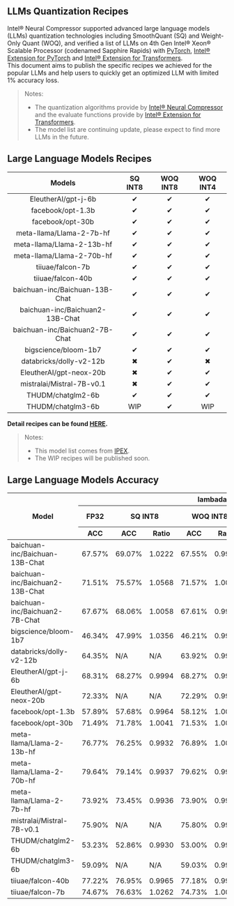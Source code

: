 ## LLMs Quantization Recipes

Intel® Neural Compressor supported advanced large language models (LLMs) quantization technologies including SmoothQuant (SQ) and Weight-Only Quant (WOQ),
and verified a list of LLMs on 4th Gen Intel® Xeon® Scalable Processor (codenamed Sapphire Rapids) with [PyTorch](https://pytorch.org/),
[Intel® Extension for PyTorch](https://github.com/intel/intel-extension-for-pytorch) and [Intel® Extension for Transformers](https://github.com/intel/intel-extension-for-transformers).  
This document aims to publish the specific recipes we achieved for the popular LLMs and help users to quickly get an optimized LLM with limited 1% accuracy loss.

> Notes:
>
> - The quantization algorithms provide by [Intel® Neural Compressor](https://github.com/intel/neural-compressor) and the evaluate functions provide by [Intel® Extension for Transformers](https://github.com/intel/intel-extension-for-transformers).
> - The model list are continuing update, please expect to find more LLMs in the future.

## Large Language Models Recipes

|             Models              | SQ INT8 | WOQ INT8 | WOQ INT4 |
| :-----------------------------: | :-----: | :------: | :------: |
|       EleutherAI/gpt-j-6b       |    ✔    |    ✔     |    ✔     |
|        facebook/opt-1.3b        |    ✔    |    ✔     |    ✔     |
|        facebook/opt-30b         |    ✔    |    ✔     |    ✔     |
|    meta-llama/Llama-2-7b-hf     |    ✔    |    ✔     |    ✔     |
|    meta-llama/Llama-2-13b-hf    |    ✔    |    ✔     |    ✔     |
|    meta-llama/Llama-2-70b-hf    |    ✔    |    ✔     |    ✔     |
|        tiiuae/falcon-7b         |    ✔    |    ✔     |    ✔     |
|        tiiuae/falcon-40b        |    ✔    |    ✔     |    ✔     |
| baichuan-inc/Baichuan-13B-Chat  |    ✔    |    ✔     |    ✔     |
| baichuan-inc/Baichuan2-13B-Chat |    ✔    |    ✔     |    ✔     |
| baichuan-inc/Baichuan2-7B-Chat  |    ✔    |    ✔     |    ✔     |
|      bigscience/bloom-1b7       |    ✔    |    ✔     |    ✔     |
|     databricks/dolly-v2-12b     |    ✖    |    ✔     |    ✖     |
|     EleutherAI/gpt-neox-20b     |    ✖    |    ✔     |    ✔     |
|    mistralai/Mistral-7B-v0.1    |    ✖    |    ✔     |    ✔     |
|        THUDM/chatglm2-6b        |    ✔    |    ✔     |    ✔     |
|        THUDM/chatglm3-6b        |   WIP   |    ✔     |   WIP    |

**Detail recipes can be found [HERE](https://github.com/intel/intel-extension-for-transformers/blob/main/examples/huggingface/pytorch/text-generation/quantization/llm_quantization_recipes.md).**

> Notes:
>
> - This model list comes from [IPEX](https://intel.github.io/intel-extension-for-pytorch/cpu/latest/tutorials/llm.html).
> - The WIP recipes will be published soon.

## Large Language Models Accuracy

<table><thead>
  <tr>
    <th rowspan="3">Model</th>
    <th colspan="9">lambada_openai</th>
  </tr>
  <tr>
    <th>FP32</th>
    <th colspan="2">SQ INT8</th>
    <th colspan="2">WOQ INT8</th>
    <th colspan="2">WOQ INT4 GPTQ</th>
    <th colspan="2">WOQ INT4 AutoRound</th>
  </tr>
  <tr>
    <th>ACC</th>
    <th>ACC</th>
    <th>Ratio</th>
    <th>ACC</th>
    <th>Ratio</th>
    <th>ACC</th>
    <th>Ratio</th>
    <th>ACC</th>
    <th>Ratio</th>
  </tr></thead>
<tbody>
  <tr>
    <td>baichuan-inc/Baichuan-13B-Chat</td>
    <td>67.57%</td>
    <td>69.07%</td>
    <td>1.0222</td>
    <td>67.55%</td>
    <td>0.9997</td>
    <td>68.12%</td>
    <td>1.0081</td>
    <td>66.93%</td>
    <td>0.9905</td>
  </tr>
  <tr>
    <td>baichuan-inc/Baichuan2-13B-Chat</td>
    <td>71.51%</td>
    <td>75.57%</td>
    <td>1.0568</td>
    <td>71.57%</td>
    <td>1.0008</td>
    <td>70.81%</td>
    <td>0.9902</td>
    <td>N/A</td>
    <td>N/A</td>
  </tr>
  <tr>
    <td>baichuan-inc/Baichuan2-7B-Chat</td>
    <td>67.67%</td>
    <td>68.06%</td>
    <td>1.0058</td>
    <td>67.61%</td>
    <td>0.9991</td>
    <td>67.90%</td>
    <td>1.0034</td>
    <td>N/A</td>
    <td>N/A</td>
  </tr>
  <tr>
    <td>bigscience/bloom-1b7</td>
    <td>46.34%</td>
    <td>47.99%</td>
    <td>1.0356</td>
    <td>46.21%</td>
    <td>0.9972</td>
    <td>46.90%</td>
    <td>1.0121</td>
    <td>N/A</td>
    <td>N/A</td>
  </tr>
  <tr>
    <td>databricks/dolly-v2-12b</td>
    <td>64.35%</td>
    <td>N/A</td>
    <td>N/A</td>
    <td>63.92%</td>
    <td>0.9933</td>
    <td>N/A</td>
    <td>N/A</td>
    <td>N/A</td>
    <td>N/A</td>
  </tr>
  <tr>
    <td>EleutherAI/gpt-j-6b</td>
    <td>68.31%</td>
    <td>68.27%</td>
    <td>0.9994</td>
    <td>68.27%</td>
    <td>0.9994</td>
    <td>68.35%</td>
    <td>1.0006</td>
    <td>68.02%</td>
    <td>0.9958</td>
  </tr>
  <tr>
    <td>EleutherAI/gpt-neox-20b</td>
    <td>72.33%</td>
    <td>N/A</td>
    <td>N/A</td>
    <td>72.29%</td>
    <td>0.9994</td>
    <td>71.74%</td>
    <td>0.9918</td>
    <td>N/A</td>
    <td>N/A</td>
  </tr>
  <tr>
    <td>facebook/opt-1.3b</td>
    <td>57.89%</td>
    <td>57.68%</td>
    <td>0.9964</td>
    <td>58.12%</td>
    <td>1.0040</td>
    <td>58.26%</td>
    <td>1.0064</td>
    <td>N/A</td>
    <td>N/A</td>
  </tr>
  <tr>
    <td>facebook/opt-30b</td>
    <td>71.49%</td>
    <td>71.78%</td>
    <td>1.0041</td>
    <td>71.53%</td>
    <td>1.0006</td>
    <td>71.59%</td>
    <td>1.0014</td>
    <td>71.80%</td>
    <td>1.0043</td>
  </tr>
  <tr>
    <td>meta-llama/Llama-2-13b-hf</td>
    <td>76.77%</td>
    <td>76.25%</td>
    <td>0.9932</td>
    <td>76.89%</td>
    <td>1.0016</td>
    <td>77.66%</td>
    <td>1.0116</td>
    <td>76.60%</td>
    <td>0.9978</td>
  </tr>
  <tr>
    <td>meta-llama/Llama-2-70b-hf</td>
    <td>79.64%</td>
    <td>79.14%</td>
    <td>0.9937</td>
    <td>79.62%</td>
    <td>0.9997</td>
    <td>80.09%</td>
    <td>1.0057</td>
    <td>79.68%</td>
    <td>1.0005</td>
  </tr>
  <tr>
    <td>meta-llama/Llama-2-7b-hf</td>
    <td>73.92%</td>
    <td>73.45%</td>
    <td>0.9936</td>
    <td>73.90%</td>
    <td>0.9997</td>
    <td>73.84%</td>
    <td>0.9989</td>
    <td>N/A</td>
    <td>N/A</td>
  </tr>
  <tr>
    <td>mistralai/Mistral-7B-v0.1</td>
    <td>75.90%</td>
    <td>N/A</td>
    <td>N/A</td>
    <td>75.80%</td>
    <td>0.9987</td>
    <td>76.25%</td>
    <td>1.0046</td>
    <td>75.74%</td>
    <td>0.9979</td>
  </tr>
  <tr>
    <td>THUDM/chatglm2-6b</td>
    <td>53.23%</td>
    <td>52.86%</td>
    <td>0.9930</td>
    <td>53.00%</td>
    <td>0.9957</td>
    <td>52.90%</td>
    <td>0.9938</td>
    <td>52.92%</td>
    <td>0.9942</td>
  </tr>
  <tr>
    <td>THUDM/chatglm3-6b</td>
    <td>59.09%</td>
    <td>N/A</td>
    <td>N/A</td>
    <td>59.03%</td>
    <td>0.9990</td>
    <td>N/A</td>
    <td>N/A</td>
    <td>N/A</td>
    <td>N/A</td>
  </tr>
  <tr>
    <td>tiiuae/falcon-40b</td>
    <td>77.22%</td>
    <td>76.95%</td>
    <td>0.9965</td>
    <td>77.18%</td>
    <td>0.9995</td>
    <td>77.55%</td>
    <td>1.0043</td>
    <td>77.82%</td>
    <td>1.0078</td>
  </tr>
  <tr>
    <td>tiiuae/falcon-7b</td>
    <td>74.67%</td>
    <td>76.63%</td>
    <td>1.0262</td>
    <td>74.73%</td>
    <td>1.0008</td>
    <td>75.06%</td>
    <td>1.0052</td>
    <td>74.00%</td>
    <td>0.9910</td>
  </tr>
</tbody></table>
